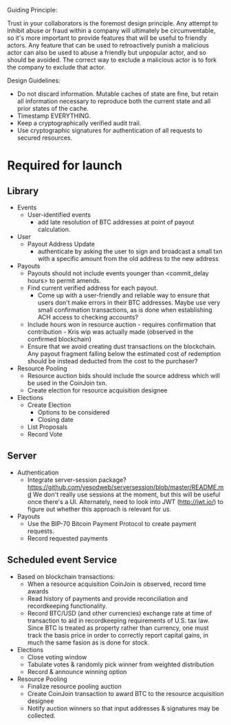 Guiding Principle:

Trust in your collaborators is the foremost design principle. Any attempt to
inhibit abuse or fraud within a company will ultimately be circumventable, so
it's more important to provide features that will be useful to friendly actors.
Any feature that can be used to retroactively punish a malicious actor can also
be used to abuse a friendly but unpopular actor, and so should be avoided. The
correct way to exclude a malicious actor is to fork the company to exclude that
actor.

Design Guidelines:
  * Do not discard information. Mutable caches of state are fine, but
    retain all information necessary to reproduce both the current state and
    all prior states of the cache. 
  * Timestamp EVERYTHING.
  * Keep a cryptographically verified audit trail.
  * Use cryptographic signatures for authentication of all requests to secured 
    resources.

Required for launch
===================

Library
-------

  * Events
    * User-identified events
      - add late resolution of BTC addresses at point of payout calculation.
  * User
    * Payout Address Update
      - authenticate by asking the user to sign and broadcast a small txn with a specific
        amount from the old address to the new address
  * Payouts
    * Payouts should not include events younger than <commit_delay hours> to permit amends. 
    * Find current verified address for each payout.
      * Come up with a user-friendly and reliable way to ensure that users
        don't make errors in their BTC addresses. Maybe use very small 
        confirmation transactions, as is done when establishing ACH access
        to checking accounts?
    * Include hours won in resource auction - requires confirmation that contribution - Kris wip
      was actually made (observed in the confirmed blockchain)
    * Ensure that we avoid creating dust transactions on the blockchain. Any payout fragment
      falling below the estimated cost of redemption should be instead deducted from the 
      cost to the purchaser?
  * Resource Pooling
    * Resource auction bids should include the source address which will be used in the CoinJoin txn.
    * Create election for resource acquisition designee
  * Elections
    * Create Election
      - Options to be considered
      - Closing date
    * List Proposals
    * Record Vote

Server
------

  * Authentication
    * Integrate server-session package? https://github.com/yesodweb/serversession/blob/master/README.md
      We don't really use sessions at the moment, but this will be useful once there's a UI. 
      Alternately, need to look into JWT (http://jwt.io/) to figure out whether this approach
      is relevant for us.
  * Payouts
    * Use the BIP-70 Bitcoin Payment Protocol to create payment requests.
    * Record requested payments

Scheduled event Service
-----------------------

  * Based on blockchain transactions:
    * When a resource acquisition CoinJoin is observed, record time awards
    * Read history of payments and provide reconciliation and recordkeeping
      functionality.
    * Record BTC/USD (and other currencies) exchange rate at time of transaction
      to aid in recordkeeping requirements of U.S. tax law. Since BTC is treated
      as property rather than currency, one must track the basis price in order
      to correctly report capital gains, in much the same fasion as is done for
      stock.
  * Elections
    * Close voting window
    * Tabulate votes & randomly pick winner from weighted distribution
    * Record & announce winning option
  * Resource Pooling
    * Finalize resource pooling auction
    * Create CoinJoin transaction to award BTC to the resource acquisition designee
    * Notify auction winners so that input addresses & signatures may be collected.
